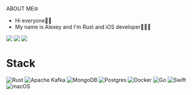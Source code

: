 ABOUT ME🌐

- Hi everyone👋🏽
- My name is Alexey and I'm Rust and iOS developer👨🏽‍💻

![](https://github-profile-summary-cards.vercel.app/api/cards/profile-details?username=azarenkov&theme=2077)
![](https://github-profile-summary-cards.vercel.app/api/cards/repos-per-language?username=azarenkov&theme=2077)
![](https://github-profile-summary-cards.vercel.app/api/cards/stats?username=azarenkov&theme=2077)

# Stack
![Rust](https://img.shields.io/badge/rust-%23000000.svg?style=for-the-badge&logo=rust&logoColor=blue)
![Apache Kafka](https://img.shields.io/badge/Apache%20Kafka-000?style=for-the-badge&logo=apachekafka)
![MongoDB](https://img.shields.io/badge/MongoDB-%234ea94b.svg?style=for-the-badge&logo=mongodb&logoColor=white)
![Postgres](https://img.shields.io/badge/postgres-%23316192.svg?style=for-the-badge&logo=postgresql&logoColor=white)
![Docker](https://img.shields.io/badge/docker-%230db7ed.svg?style=for-the-badge&logo=docker&logoColor=white)
![Go](https://img.shields.io/badge/go-%2300ADD8.svg?style=for-the-badge&logo=go&logoColor=white)
![Swift](https://img.shields.io/badge/swift-F54A2A?style=for-the-badge&logo=swift&logoColor=white)
![macOS](https://img.shields.io/badge/mac%20os-000000?style=for-the-badge&logo=macos&logoColor=F0F0F0)
